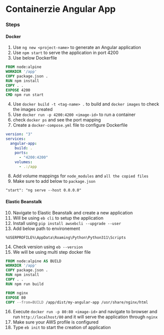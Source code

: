 # Containerzie Angular App

### Steps
#### Docker
1. Use `ng new <project-name>` to generate an Angular application
2. Use `npm start` to serve the application in port 4200
3. Use below Dockerfile

~~~Dockerfile
FROM node:alpine
WORKDIR '/app'
COPY package.json .
RUN npm install
COPY . .
EXPOSE 4200
CMD npm run start
~~~

4. Use `docker build -t <tag-name> .` to build and `docker images` to check the images created
5. Use `docker run -p 4200:4200 <image-id>` to run a container
6. check `docker ps` and see the port mapping
7. Create a `docker-compose.yml` file to configure Dockerfile

~~~yml
version: "3"
services:
  angular-app:
    build: .
    ports:
      - "4200:4200"
    volumes:
      - .:/app
~~~

8. Add volume mappings for `node_modules` and `all the copied files`
9. Make sure to add below to `package.json`

~~~txt
"start": "ng serve --host 0.0.0.0"
~~~

#### Elastic Beanstalk
10. Navigate to Elastic Beanstalk and create a new application
11. Will be using `eb cli` to setup the application
12. Install using `pip install awsebcli --upgrade --user` 
13. Add below path to environement 

~~~text
%USERPROFILE%\AppData\Roaming\Python\Python311\Scripts
~~~

14. Check version using `eb --version`
15. We will be using multi step docker file

~~~Dockerfile
FROM node:alpine AS BUILD
WORKDIR '/app'
COPY package.json .
RUN npm install
COPY . .
RUN npm run build

FROM nginx
EXPOSE 80
COPY --from=BUILD /app/dist/my-angular-app /usr/share/nginx/html
~~~

16. Execute `docker run -p 80:80 <image-id>` and navigate to browser and run `http://localhost/80` and it will serve the application through `nginx`
17. Make sure your AWS profile is configured
18. Type `eb init` to start the creation of application